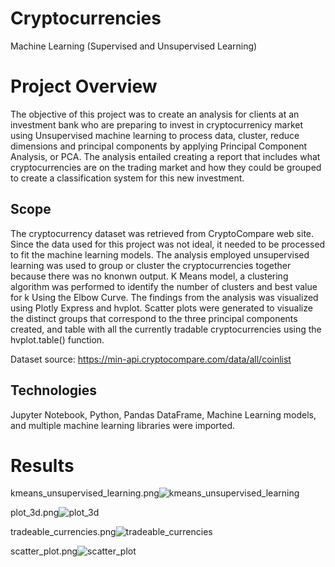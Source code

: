 # Cryptocurrencies
Machine Learning (Supervised and Unsupervised Learning)

# Project Overview
The objective of this project was to create an analysis for clients at an investment bank who are preparing to invest in cryptocurrenicy market using Unsupervised machine learning to process data, cluster, reduce dimensions and principal components by applying Principal Component Analysis, or PCA. The analysis entailed creating a report that includes what cryptocurrencies are on the trading market and how they could be grouped to create a classification system for this new investment.

## Scope 
The cryptocurrency dataset was retrieved from CryptoCompare web site. Since the data used for this project was not ideal, it needed to be processed to fit the machine learning models. The analysis employed unsupervised learning was used to group or cluster the cryptocurrencies together because there was no knonwn output. K Means model, a clustering algorithm was performed to identify the number of clusters and best value for k Using the Elbow Curve. The findings from the analysis was visualized using Plotly Express and hvplot. Scatter plots were generated to visualize the distinct groups that correspond to the three principal components created, and table with all the currently tradable cryptocurrencies using the hvplot.table() function.

Dataset source: https://min-api.cryptocompare.com/data/all/coinlist


## Technologies
Jupyter Notebook, Python, Pandas DataFrame, Machine Learning models, and multiple machine learning libraries were imported.

# Results

kmeans_unsupervised_learning.png![kmeans_unsupervised_learning](https://user-images.githubusercontent.com/80140082/125209098-5f0c5380-e24b-11eb-8580-f97b7e0f58c6.png)



plot_3d.png![plot_3d](https://user-images.githubusercontent.com/80140082/125209148-c2968100-e24b-11eb-8092-4fc8c7d88951.png)



tradeable_currencies.png![tradeable_currencies](https://user-images.githubusercontent.com/80140082/125209214-3173da00-e24c-11eb-8181-e82993be3cfc.png)


scatter_plot.png![scatter_plot](https://user-images.githubusercontent.com/80140082/125292270-274aed80-e2d7-11eb-9e95-83720242e44f.png)


